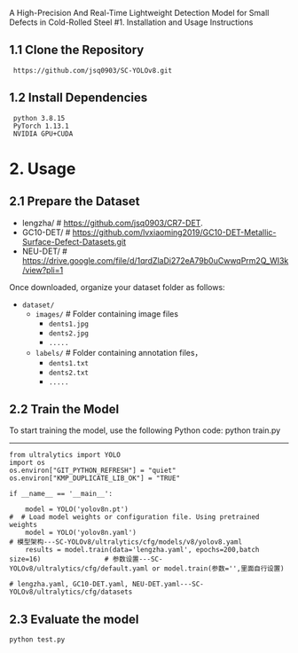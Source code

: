 A High-Precision And Real-Time Lightweight Detection Model for Small Defects in Cold-Rolled Steel
#1. Installation and Usage Instructions
## 1.1 Clone the Repository
     https://github.com/jsq0903/SC-YOLOv8.git
     
## 1.2 Install Dependencies
     python 3.8.15
     PyTorch 1.13.1
     NVIDIA GPU+CUDA
# 2. Usage
## 2.1 Prepare the Dataset

- lengzha/         # https://github.com/jsq0903/CR7-DET.
- GC10-DET/        # https://github.com/lvxiaoming2019/GC10-DET-Metallic-Surface-Defect-Datasets.git
- NEU-DET/         # https://drive.google.com/file/d/1qrdZlaDi272eA79b0uCwwqPrm2Q_WI3k/view?pli=1
  
Once downloaded, organize your dataset folder as follows:
- `dataset/`
  - `images/`          # Folder containing image files
    - `dents1.jpg`
    - `dents2.jpg`
    - `.....`
  - `labels/`          # Folder containing annotation files，
    - `dents1.txt`
    - `dents2.txt`
    - `.....`

## 2.2 Train the Model
To start training the model, use the following Python code:
    python train.py 

------------------------------------------

    from ultralytics import YOLO
    import os
    os.environ["GIT_PYTHON_REFRESH"] = "quiet"
    os.environ["KMP_DUPLICATE_LIB_OK"] = "TRUE"

    if __name__ == '__main__':
    
        model = YOLO('yolov8n.pt')                                            #  # Load model weights or configuration file. Using pretrained weights
        model = YOLO('yolov8n.yaml')                                          # 模型架构---SC-YOLOv8/ultralytics/cfg/models/v8/yolov8.yaml
        results = model.train(data='lengzha.yaml', epochs=200,batch size=16)                # 参数设置---SC-YOLOv8/ultralytics/cfg/default.yaml or model.train(参数='',里面自行设置)
                                                                              # lengzha.yaml, GC10-DET.yaml, NEU-DET.yaml---SC-YOLOv8/ultralytics/cfg/datasets
                                                                              
## 2.3 Evaluate the model
    python test.py 




